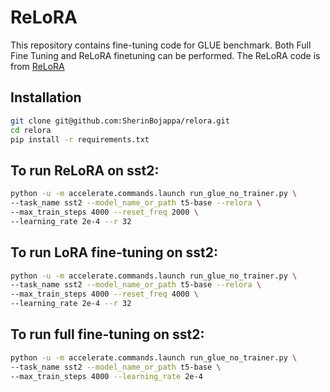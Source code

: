 # ReLoRA
This repository contains fine-tuning code for GLUE benchmark. Both Full Fine Tuning and ReLoRA finetuning can be performed. The ReLoRA  code is from [ReLoRA](https://github.com/Guitaricet/gpt-neox/tree/relora/megatron/relora)

## Installation

```bash
git clone git@github.com:SherinBojappa/relora.git
cd relora
pip install -r requirements.txt
```

## To run ReLoRA on sst2:
```bash
python -u -m accelerate.commands.launch run_glue_no_trainer.py \
--task_name sst2 --model_name_or_path t5-base --relora \
--max_train_steps 4000 --reset_freq 2000 \
--learning_rate 2e-4 --r 32
```

## To run LoRA fine-tuning on sst2:
```bash
python -u -m accelerate.commands.launch run_glue_no_trainer.py \
--task_name sst2 --model_name_or_path t5-base --relora \
--max_train_steps 4000 --reset_freq 4000 \
--learning_rate 2e-4 --r 32
```

## To run full fine-tuning on sst2:
```bash
python -u -m accelerate.commands.launch run_glue_no_trainer.py \
--task_name sst2 --model_name_or_path t5-base \
--max_train_steps 4000 --learning_rate 2e-4
```
